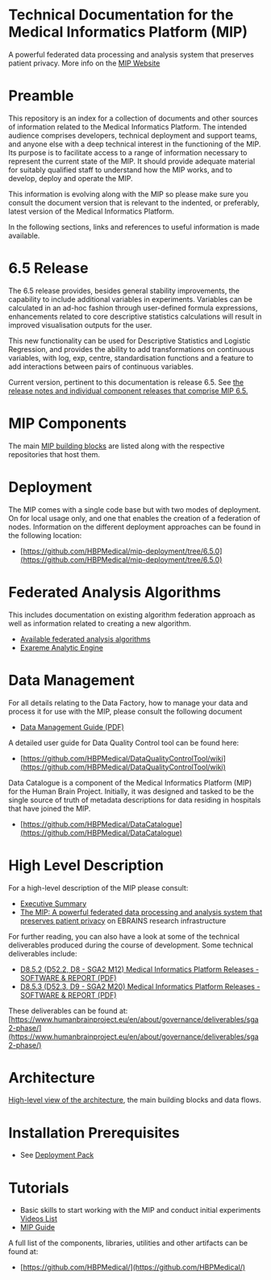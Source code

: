 # Technical Documentation for the Medical Informatics Platform (MIP) 


A powerful federated data processing and analysis system that preserves patient privacy. More info on the [MIP Website](https://ebrains.eu/service/medical-informatics-platform/) 

# Preamble

This repository is an index for a collection of documents and other sources of information related to the Medical Informatics Platform. The intended audience comprises developers, technical deployment and support teams, and anyone else with a deep technical interest in the functioning of the MIP. Its purpose is to facilitate access to a range of information necessary to represent the current state of the MIP. It should provide adequate material for suitably qualified staff to understand how the MIP works, and to develop, deploy and operate the MIP.

This information is evolving along with the MIP so please make sure you consult the document version that is relevant to the indented, or preferably, latest version of the Medical Informatics Platform.

In the following sections, links and references to useful information is made available.

# 6.5 Release

The 6.5 release provides, besides general stability improvements, the capability to include additional variables in experiments. Variables can be calculated in an ad-hoc fashion through user-defined formula expressions, enhancements related to core descriptive statistics calculations will result in improved visualisation outputs for the user.

This new functionality can be used for Descriptive Statistics and Logistic Regression, and provides the ability to add transformations on continuous variables, with log, exp, centre, standardisation functions and a feature to add interactions between pairs of continuous variables.

Current version, pertinent to this documentation is release 6.5. See [the release notes and individual component releases that comprise MIP 6.5.](./Components.md)
 # MIP Components

The main [MIP building blocks](./Components.md) are listed along with the respective repositories that host them.
# Deployment

The MIP comes with a single code base but with two modes of deployment. On for local usage only, and one that enables the creation of a federation of nodes. Information on the different deployment approaches can be found in the following location:

- [https://github.com/HBPMedical/mip-deployment/tree/6.5.0](https://github.com/HBPMedical/mip-deployment/tree/6.5.0)

# Federated Analysis Algorithms

This includes documentation on existing algorithm federation approach as well as information related to creating a new algorithm.

- [Available federated analysis algorithms](./algorithms.md)
- [Exareme Analytic Engine](https://github.com/madgik/exareme/tree/24.3.0)


# Data Management

For all details relating to the Data Factory, how to manage your data and process it for use with the MIP, please consult the following document

- [Data Management Guide (PDF)](./docs/MIP_DATA_Management_Guideline_221221.pdf)

A detailed user guide for Data Quality Control tool can be found here:
 - [https://github.com/HBPMedical/DataQualityControlTool/wiki](https://github.com/HBPMedical/DataQualityControlTool/wiki)

Data Catalogue is a component of the Medical Informatics Platform (MIP) for the Human Brain Project. Initially, it was designed and tasked to be the single source of truth of metadata descriptions for data residing in hospitals that have joined the MIP.
 - [https://github.com/HBPMedical/DataCatalogue](https://github.com/HBPMedical/DataCatalogue)

# High Level Description

For a high-level description of the MIP please consult:

- [Executive Summary](./deployment-pack/executive-summary.md)
- [The MIP: A powerful federated data processing and analysis system that preserves patient privacy](https://ebrains.eu/service/medical-informatics-platform/) on EBRAINS research infrastructure

For further reading, you can also have a look at some of the technical deliverables produced during the course of development. Some technical deliverables include:

- [D8.5.2 (D52.2, D8 - SGA2 M12) Μedical Informatics Platform Releases - SOFTWARE & REPORT (PDF)](https://sos-ch-dk-2.exo.io/public-website-production/filer_public/e0/1d/e01dd6b7-7223-4ecd-b7fb-468eab47a62e/d852_d522_d8_sga2_m12_accepted_190722.pdf)
- [D8.5.3 (D52.3, D9 - SGA2 M20) Μedical Informatics Platform Releases  -  SOFTWARE & REPORT (PDF)](https://sos-ch-dk-2.exo.io/public-website-production/filer_public/a6/97/a697ebed-cc74-463d-a4d5-c75e2b922c2b/d853_d523_d9_sga2_m20_accepted_200731.pdf)

These deliverables can be found at: [https://www.humanbrainproject.eu/en/about/governance/deliverables/sga2-phase/](https://www.humanbrainproject.eu/en/about/governance/deliverables/sga2-phase/)

# Architecture

[High-level view of the architecture](./Architecture.md), the main building blocks and data flows.

# Installation Prerequisites

- See [Deployment Pack](deployment-pack/README.md)

# Tutorials
- Basic skills to start working with the MIP and conduct initial experiments [Videos List](./video-tutorial.md)
- [MIP Guide](./docs/mip_guide_updated.pdf)

A full list of the components, libraries, utilities and other artifacts can be found at:

- [https://github.com/HBPMedical/](https://github.com/HBPMedical/)
